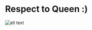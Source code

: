 # Respect to Queen :)

![alt text](https://p4.wallpaperbetter.com/wallpaper/301/549/221/queen-music-musician-freddie-mercury-wallpaper-preview.jpg)

